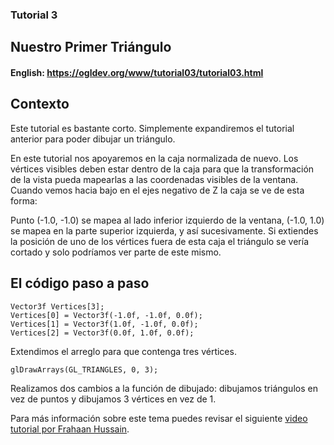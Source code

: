### Tutorial 3
## Nuestro Primer Triángulo

#### English: https://ogldev.org/www/tutorial03/tutorial03.html

## Contexto
Este tutorial es bastante corto. Simplemente expandiremos el tutorial anterior para poder dibujar un triángulo. 

En este tutorial nos apoyaremos en la caja normalizada de nuevo. Los vértices visibles deben estar dentro de la caja para que la transformación de la vista pueda mapearlas a las coordenadas visibles de la ventana. Cuando vemos hacia bajo en el ejes negativo de Z la caja se ve de esta forma: 

Punto (-1.0, -1.0) se mapea al lado inferior izquierdo de la ventana, (-1.0, 1.0) se mapea en la parte superior izquierda, y así sucesivamente. Si extiendes la posición de uno de los vértices fuera de esta caja el triángulo se vería cortado y solo podríamos ver parte de este mismo. 

## El código paso a paso

```
Vector3f Vertices[3];
Vertices[0] = Vector3f(-1.0f, -1.0f, 0.0f);
Vertices[1] = Vector3f(1.0f, -1.0f, 0.0f);
Vertices[2] = Vector3f(0.0f, 1.0f, 0.0f);
```

Extendimos el arreglo para que contenga tres vértices. 

`glDrawArrays(GL_TRIANGLES, 0, 3);`

Realizamos dos cambios a la función de dibujado: dibujamos triángulos en vez de puntos y dibujamos 3 vértices en vez de 1. 

Para más información sobre este tema puedes revisar el siguiente [video tutorial por Frahaan Hussain](https://www.youtube.com/watch?v=EIpxcNl2WJU&list=PLRtjMdoYXLf6zUMDJVRZYV-6g6n62vet8&index=8). 